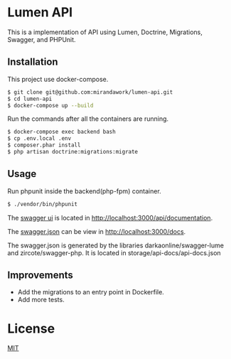 
# Lumen API

This is a implementation of API using Lumen, Doctrine, Migrations, Swagger, and PHPUnit.

## Installation
This project use docker-compose.
 
```bash
$ git clone git@github.com:mirandawork/lumen-api.git
$ cd lumen-api
$ docker-compose up --build
```

Run the commands after all the containers are running.

```bash
$ docker-compose exec backend bash
$ cp .env.local .env
$ composer.phar install 
$ php artisan doctrine:migrations:migrate
```

## Usage

Run phpunit inside the backend(php-fpm) container.

```bash
$ ./vendor/bin/phpunit
```

The [swagger ui](http://localhost:3000/api/documentation) is located in [http://localhost:3000/api/documentation](http://localhost:3000/api/documentation).

The [swagger.json]((http://localhost:3000/docs)) can be view in [http://localhost:3000/docs](http://localhost:3000/docs). 

The swagger.json is generated by the libraries darkaonline/swagger-lume and zircote/swagger-php. It is located in storage/api-docs/api-docs.json

## Improvements

* Add the migrations to an entry point in Dockerfile.
* Add more tests.


# License
[MIT](https://choosealicense.com/licenses/mit/)
